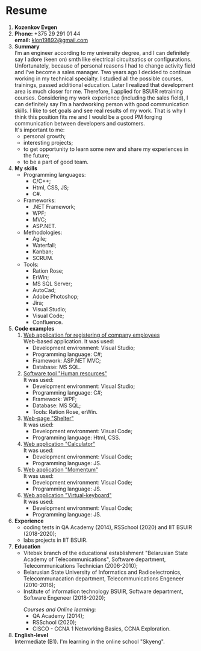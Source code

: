 # Resume
1. **Kozenkov Evgen**  
2. **Phone:** +375 29 291 01 44   
   **email:** klon19892@gmail.com
3. **Summary**   
    I’m an engineer according to my university  degree, and I can definitely say I adore (keen on) smth like electrical circuitsatics or configurations. Unfortunately, because of personal reasons I had to change activity field  and I’ve become a sales manager. Two years ago I decided to continue working in my technical specialty. I studied all the possible courses, trainings, passed additional education. Later I realized that development area is much  closer for me. Therefore, I applied for BSUIR retraining courses. Considering my work experience (including the sales field), I can definitely say I’m a hardworking person with good communication skills. I like to set goals and see real results of my work.  That is why I think this position fits me and I would be a good PM forging communication between developers and customers.   
    It's important to me:
    - personal growth;
    - interesting projects;
    - to get opportunity to learn some new and share my experiences in the future;
    - to be a part of good team.
4. **My skills**
    - Programming languages:
        - C/C++;
        - Html, CSS, JS;
        - C#.
    - Frameworks:
        - .NET Framework;
        - WPF;
        - MVC;
        - ASP.NET.
    - Methodologies:
        - Agile;
        - Waterfall;
        - Kanban;
        - SCRUM.
    - Tools:
        - Ration Rose;
        - ErWin;
        - MS SQL Server;
        - AutoCad;
        - Adobe Photoshop;
        - Jira;
        - Visual Studio;
        - Visual Code;
        - Confluence.
5. **Code examples**
    1. [Web application for registering of company employees](https://drive.google.com/drive/folders/10toGUP3QqlV7WUYfHcV_GhiNghrm4dT8)   
        Web-based application. It was used:
        - Development environment: Visual Studio;
        - Programming language: C#;
        - Framework: ASP.NET MVC;
        - Database: MS SQL.        
    2. [Software tool "Human resources"](https://drive.google.com/open?id=1Xiars6ClqS0Irl_bJeyN6jgg8PLcFr4N)   
        It was used:
        - Development environment: Visual Studio;
        - Programming language: C#;
        - Framework: WPF;
        - Database: MS SQL;
        - Tools: Ration Rose, erWin.
    3. [Web-page "Shelter"](https://rolling-scopes-school.github.io/yauhkaz-JS2020Q3/shelter/pages/main/index.html)  
       It was used:
        - Development environment: Visual Code;
        - Programming language: Html, CSS.
     4. [Web application "Calculator"](https://rolling-scopes-school.github.io/yauhkaz-JS2020Q3/calculator/)  
       It was used:
        - Development environment: Visual Code;
        - Programming language: JS.
     5. [Web application "Momentum"](https://rolling-scopes-school.github.io/yauhkaz-JS2020Q3/momentum1/)  
       It was used:
        - Development environment: Visual Code;
        - Programming language: JS.
     6. [Web application "Virtual-keyboard"](https://rolling-scopes-school.github.io/yauhkaz-JS2020Q3/virtual-keyboard/)  
       It was used:
        - Development environment: Visual Code;
        - Programming language: JS.
6. **Experience**
    - coding tests in QA Academy (2014), RSSchool (2020) and IIT BSUIR (2018-2020);
    - labs projects in IIT BSUIR.
7. **Education**
    - Vitebsk branch of the educational establishment "Belarusian State Academy of Telecommunications", Software department, Telecommunications Technician (2006-2010);
    - Belarusian State University of Informatics and Radioelectronics, Telecommunacation department, Telecommunications Engeneer (2010-2016);
    - Institute of information technology BSUIR, Software department, Software Engeneer (2018-2020);</p>
*Courses and Online learning:*
        - QA Academy (2014);
        - RSSchool (2020);
        - CISCO - CCNA 1 Networking Basics, CCNA Exploration.
8. **English-level**   
 Intermediate (B1). I'm learning in the online school "Skyeng".
